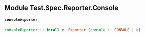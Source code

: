 ## Module Test.Spec.Reporter.Console

#### `consoleReporter`

``` purescript
consoleReporter :: forall e. Reporter (console :: CONSOLE | e)
```


